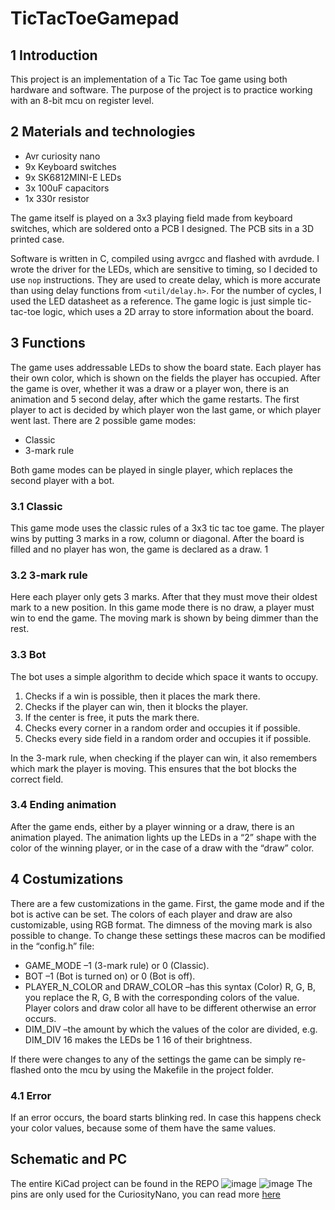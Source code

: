 # TicTacToeGamepad

## 1 Introduction
This project is an implementation of a Tic Tac Toe game using both hardware and software. The
purpose of the project is to practice working with an 8-bit mcu on register level.
## 2 Materials and technologies
* Avr curiosity nano  
* 9x Keyboard switches  
* 9x SK6812MINI-E LEDs  
* 3x 100uF capacitors  
* 1x 330r resistor  
  
The game itself is played on a 3x3 playing field made from keyboard switches, which are soldered onto
a PCB I designed. The PCB sits in a 3D printed case.

Software is written in C, compiled using avrgcc and flashed with avrdude. I wrote the driver for
the LEDs, which are sensitive to timing, so I decided to use `nop` instructions. They are used to create delay, which is more accurate than using delay functions from
`<util/delay.h>`. For the number of cycles, I used the LED datasheet as a reference. The game logic
is just simple tic-tac-toe logic, which uses a 2D array to store information about the board.
## 3 Functions
The game uses addressable LEDs to show the board state. Each player has their own color, which is
shown on the fields the player has occupied. After the game is over, whether it was a draw or a player
won, there is an animation and 5 second delay, after which the game restarts. The first player to act
is decided by which player won the last game, or which player went last. There are 2 possible game
modes:  

* Classic  
* 3-mark rule  

Both game modes can be played in single player, which replaces the second player with a bot.
### 3.1 Classic
This game mode uses the classic rules of a 3x3 tic tac toe game. The player wins by putting 3 marks
in a row, column or diagonal. After the board is filled and no player has won, the game is declared as
a draw.
1
### 3.2 3-mark rule
Here each player only gets 3 marks. After that they must move their oldest mark to a new position.
In this game mode there is no draw, a player must win to end the game. The moving mark is shown
by being dimmer than the rest.
### 3.3 Bot
The bot uses a simple algorithm to decide which space it wants to occupy.
1. Checks if a win is possible, then it places the mark there.  
2. Checks if the player can win, then it blocks the player.  
3. If the center is free, it puts the mark there.  
4. Checks every corner in a random order and occupies it if possible.  
5. Checks every side field in a random order and occupies it if possible.

In the 3-mark rule, when checking if the player can win, it also remembers which mark the player is
moving. This ensures that the bot blocks the correct field.
### 3.4 Ending animation
After the game ends, either by a player winning or a draw, there is an animation played. The animation
lights up the LEDs in a “2” shape with the color of the winning player, or in the case of a draw with
the “draw” color.
## 4 Costumizations
There are a few customizations in the game. First, the game mode and if the bot is active can be
set. The colors of each player and draw are also customizable, using RGB format. The dimness of the
moving mark is also possible to change.
To change these settings these macros can be modified in the “config.h” file:

* GAME_MODE –1 (3-mark rule) or 0 (Classic).  
* BOT –1 (Bot is turned on) or 0 (Bot is off).  
* PLAYER_N_COLOR and DRAW_COLOR –has this syntax (Color) R, G, B, you replace the R, G, B
with the corresponding colors of the value. Player colors and draw color all have to be different
otherwise an error occurs.  
* DIM_DIV –the amount by which the values of the color are divided, e.g. DIM_DIV 16 makes the
LEDs be 1
16 of their brightness.  

If there were changes to any of the settings the game can be simply re-flashed onto the mcu by using
the Makefile in the project folder.
### 4.1 Error
If an error occurs, the board starts blinking red. In case this happens check your color values, because
some of them have the same values.
## Schematic and PC
The entire KiCad project can be found in the REPO
![image](https://github.com/user-attachments/assets/093761e4-1026-42ff-8dac-c76c713c707c)
![image](https://github.com/user-attachments/assets/21b14925-c09e-4a63-81e3-8c0233fa0579)
The pins are only used for the CuriosityNano, you can read more [here](https://github.com/Hursan33/TicTacToeGamepad/tree/main/AvrCuriosityNano)



